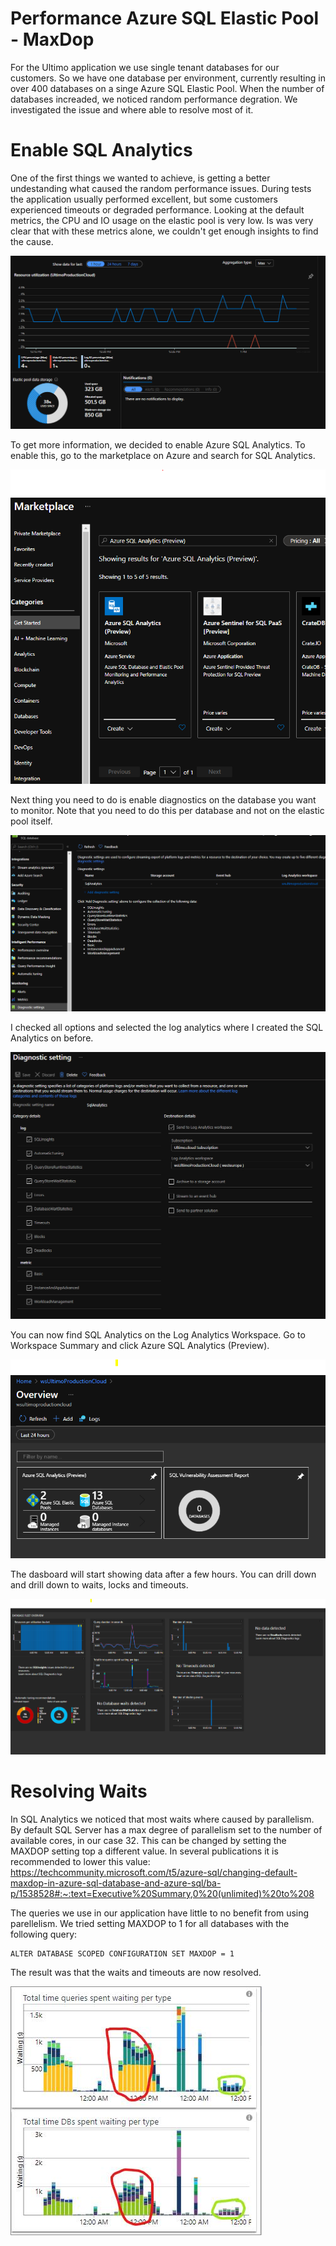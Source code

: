 # Performance Azure SQL Elastic Pool - MaxDop

For the Ultimo application we use single tenant databases for our customers. So we have one database per environment, currently resulting in over 400 databases on a singe Azure SQL Elastic Pool. When the number of databases increaded, we noticed random performance degration. We investigated the issue and where able to resolve most of it.

# Enable SQL Analytics

One of the first things we wanted to achieve, is getting a better undestanding what caused the random performance issues. During tests the application usually performed excellent, but some customers experienced timeouts or degraded performance. Looking at the default metrics, the CPU and IO usage on the elastic pool is very low. Is was very clear that with these metrics alone, we couldn't get enough insights to find the cause.

![Default metrics](Overview.png)

To get more information, we decided to enable Azure SQL Analytics. To enable this, go to the marketplace on Azure and search for SQL Analytics.

![Create SQL Analytics](CreateSqlAnalytics.png)

Next thing you need to do is enable diagnostics on the database you want to monitor. Note that you need to do this per database and not on the elastic pool itself.

![Enable SQL Diagnostics](EnableSqlDiag.png)

I checked all options and selected the log analytics where I created the SQL Analytics on before.

![Enable SQL Diagnostics](EnableSqlDiagSettings.png)

You can now find SQL Analytics on the Log Analytics Workspace. Go to Workspace Summary and click Azure SQL Analytics (Preview).

![Workspace Summary](WorkspaceSummary.png)

The dasboard will start showing data after a few hours. You can drill down and drill down to waits, locks and timeouts.

![Dashboard](Dashboard.png)

# Resolving Waits

In SQL Analytics we noticed that most waits where caused by parallelism. By default SQL Server has a max degree of parallelism set to the number of available cores, in our case 32. This can be changed by setting the MAXDOP setting top a different value. In several publications it is recommended to lower this value:
https://techcommunity.microsoft.com/t5/azure-sql/changing-default-maxdop-in-azure-sql-database-and-azure-sql/ba-p/1538528#:~:text=Executive%20Summary,0%20(unlimited)%20to%208

The queries we use in our application have little to no benefit from using parellelism. We tried setting MAXDOP to 1 for all databases with the following query:
```
ALTER DATABASE SCOPED CONFIGURATION SET MAXDOP = 1
```

The result was that the waits and timeouts are now resolved.

![MaxDop 2 vs 1](MaxDop2vs1.png)